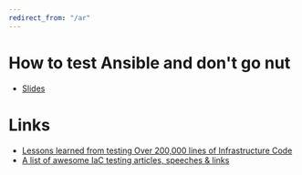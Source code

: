 ```yaml
---
redirect_from: "/ar"
---
```

# How to test Ansible and don't go nut
* [Slides](https://cloud.mail.ru/public/266x/3hJ2mQBzf)

# Links
* [Lessons learned from testing Over 200,000 lines of Infrastructure Code](http://www.goncharov.xyz/iac)
* [A list of awesome IaC testing articles, speeches & links](https://github.com/ultral/awesome-iac-testing)
